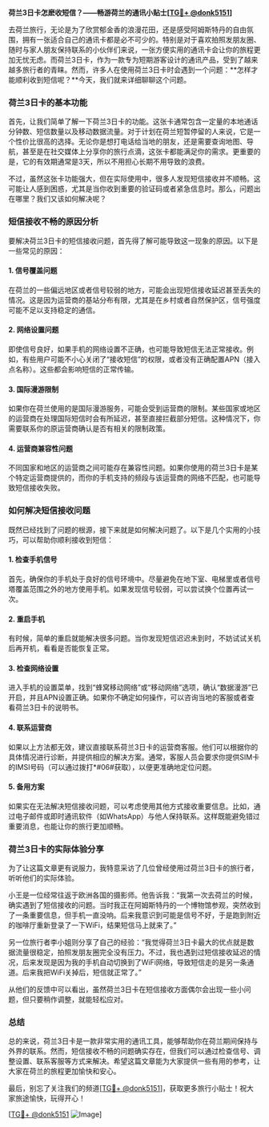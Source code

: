 **荷兰3日卡怎麽收短信？——畅游荷兰的通讯小贴士[[TG💪+ @donk5151](https://t.me/s/donk5151)]**

去荷兰旅行，无论是为了欣赏郁金香的浪漫花田，还是感受阿姆斯特丹的自由氛围，拥有一张适合自己的通讯卡都是必不可少的。特别是对于喜欢拍照发朋友圈、随时与家人朋友保持联系的小伙伴们来说，一张方便实用的通讯卡会让你的旅程更加无忧无虑。而荷兰3日卡，作为一款专为短期游客设计的通讯产品，受到了越来越多旅行者的青睐。然而，许多人在使用荷兰3日卡时会遇到一个问题：**怎样才能顺利收到短信呢？**今天，我们就来详细聊聊这个问题。

### 荷兰3日卡的基本功能

首先，让我们简单了解一下荷兰3日卡的功能。这张卡通常包含一定量的本地通话分钟数、短信数量以及移动数据流量。对于计划在荷兰短暂停留的人来说，它是一个性价比很高的选择。无论你是想打电话给当地的朋友，还是需要查询地图、导航，甚至是在社交媒体上分享你的旅行点滴，这张卡都能满足你的需求。更重要的是，它的有效期通常是3天，所以不用担心长期不用导致的浪费。

不过，虽然这张卡功能强大，但在实际使用中，很多人发现短信接收并不顺畅。这可能让人感到困惑，尤其是当你收到重要的验证码或者紧急信息时。那么，问题出在哪里？我们又该如何解决呢？

### 短信接收不畅的原因分析

要解决荷兰3日卡的短信接收问题，首先得了解可能导致这一现象的原因。以下是一些常见的原因：

#### 1. **信号覆盖问题**
   在荷兰的一些偏远地区或者信号较弱的地方，可能会出现短信接收延迟甚至丢失的情况。这是因为运营商的基站分布有限，尤其是在乡村或者自然保护区，信号强度可能不足以支持稳定的通信。

#### 2. **网络设置问题**
   即使信号良好，如果手机的网络设置不正确，也可能导致短信无法正常接收。例如，有些用户可能不小心关闭了“接收短信”的权限，或者没有正确配置APN（接入点名称）。这些都会影响短信的正常传输。

#### 3. **国际漫游限制**
   如果你在荷兰使用的是国际漫游服务，可能会受到运营商的限制。某些国家或地区的运营商在处理国际短信时会有所延迟，甚至直接拦截部分短信。这种情况下，你需要联系你的原运营商确认是否有相关的限制政策。

#### 4. **运营商兼容性问题**
   不同国家和地区的运营商之间可能存在兼容性问题。如果你使用的荷兰3日卡是某个特定运营商提供的，而你的手机支持的频段与该运营商的网络不匹配，也可能导致短信接收失败。

### 如何解决短信接收问题

既然已经找到了问题的根源，接下来就是如何解决问题了。以下是几个实用的小技巧，可以帮助你顺利接收到短信：

#### 1. **检查手机信号**
   首先，确保你的手机处于良好的信号环境中。尽量避免在地下室、电梯里或者信号塔覆盖范围之外的地方使用手机。如果发现信号较弱，可以尝试换个位置再试一次。

#### 2. **重启手机**
   有时候，简单的重启就能解决很多问题。当你发现短信迟迟未到时，不妨试试关机后再开机，看看是否能恢复正常。

#### 3. **检查网络设置**
   进入手机的设置菜单，找到“蜂窝移动网络”或“移动网络”选项，确认“数据漫游”已开启，并且APN设置正确。如果你不确定如何操作，可以咨询当地的客服或者查看荷兰3日卡的说明书。

#### 4. **联系运营商**
   如果以上方法都无效，建议直接联系荷兰3日卡的运营商客服。他们可以根据你的具体情况进行诊断，并提供相应的解决方案。通常，客服人员会要求你提供SIM卡的IMSI号码（可以通过拨打*#06#获取），以便更准确地定位问题。

#### 5. **备用方案**
   如果实在无法解决短信接收问题，可以考虑使用其他方式接收重要信息。比如，通过电子邮件或即时通讯软件（如WhatsApp）与他人保持联系。这样既能避免错过重要消息，也能让你的旅行更加顺畅。

### 荷兰3日卡的实际体验分享

为了让这篇文章更有说服力，我特意采访了几位曾经使用过荷兰3日卡的旅行者，听听他们的实际体验。

小王是一位经常往返于欧洲各国的摄影师。他告诉我：“我第一次去荷兰的时候，确实遇到了短信接收的问题。当时我正在阿姆斯特丹的一个博物馆参观，突然收到了一条重要信息，但手机一直没响。后来我意识到可能是信号不好，于是跑到附近的咖啡厅重新登录了一下WiFi，结果短信马上就来了。”

另一位旅行者李小姐则分享了自己的经验：“我觉得荷兰3日卡最大的优点就是数据流量很稳定，拍照发朋友圈完全没有压力。不过，我也遇到过短信接收延迟的情况，后来发现是因为我的手机自动切换到了WiFi网络，导致短信走的是另一条通道。后来我把WiFi关掉后，短信就正常了。”

从他们的反馈中可以看出，虽然荷兰3日卡在短信接收方面偶尔会出现一些小问题，但只要稍作调整，就能轻松应对。

### 总结

总的来说，荷兰3日卡是一款非常实用的通讯工具，能够帮助你在荷兰期间保持与外界的联系。然而，短信接收不畅的问题确实存在，但我们可以通过检查信号、调整设置、联系客服等方式来解决。希望这篇文章能为大家提供一些有用的参考，让大家在荷兰的旅程更加愉快和安心。

最后，别忘了关注我们的频道[[TG💪+ @donk5151](https://t.me/s/donk5151)]，获取更多旅行小贴士！祝大家旅途愉快，玩得开心！

[[TG💪+ @donk5151](https://t.me/s/donk5151) ![Image](https://i.postimg.cc/rwNCRYN7/Snipaste-2025-04-30-17-27-05.png)]